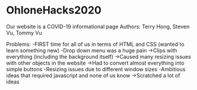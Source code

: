 # OhloneHacks2020
Our website is a COVID-19 informational page
Authors: Terry Hong, Steven Vu, Tommy Vu

Problems:
    -FIRST time for all of us in terms of HTML and CSS (wanted to learn something new)
    -Drop down menu was a huge pain
        ->Clips with everything (including the background itself)
        ->Caused many resizing issues with other objects in the website
        ->Had to convert almost everything into simple buttons
    -Resizing issues due to different window sizes
    -Ambitious ideas that required javascript and none of us know 
        ->Scratched a lot of ideas
